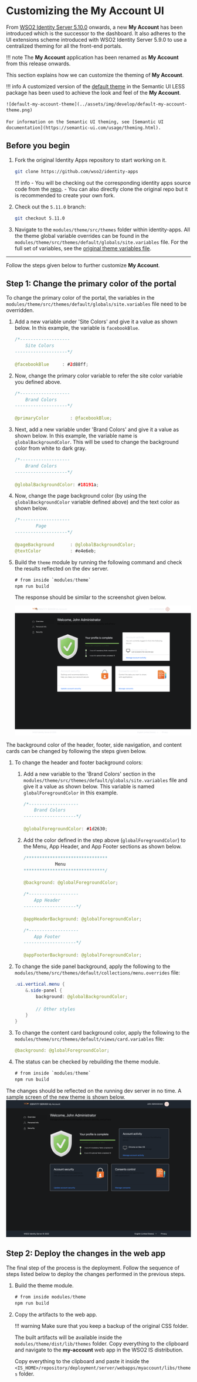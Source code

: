 # Customizing the My Account UI

From [WSO2 Identity Server 5.10.0](https://wso2.com/identity-and-access-management/) onwards, a new **My Account** has been introduced which is the successor to the dashboard. It also adheres to the UI extensions scheme
 introduced with WSO2 Identity Server 5.9.0 to use a centralized theming for all the front-end portals.

!!! note
    The **My Account** application has been renamed as **My Account** from this release onwards.

This section explains how we can customize the theming of **My Account**.

!!! info
    A customized version of the [default theme](https://github.com/Semantic-Org/Semantic-UI-LESS/tree/master/themes/default) in the Semantic UI LESS package has been used to
    achieve the look and feel of the **My Account**.

    ![default-my-account-theme](../assets/img/develop/default-my-account-theme.png)

    For information on the Semantic UI theming, see [Semantic UI documentation](https://semantic-ui.com/usage/theming.html).

## Before you begin

1.  Fork the original Identity Apps repository to start working on it.

    ```bash
    git clone https://github.com/wso2/identity-apps
    ```

    !!! info
        -   You will be checking out the corresponding identity apps source code from the [repo](https://github.com/wso2/identity-apps).
        -   You can also directly clone the original repo but it is recommended to create your own fork.

2.  Check out the `5.11.0` branch:

    ```bash
    git checkout 5.11.0
    ```

3. Navigate to the `modules/theme/src/themes` folder within identity-apps. All the theme global variable overrides
can be found in the `modules/theme/src/themes/default/globals/site.variables` file. For the full set of variables,
    see the [original theme variables file](https://github.com/Semantic-Org/Semantic-UI-LESS/blob/master/themes/default/globals/site.variables).

---

Follow the steps given below to further customize **My Account**. 

## Step 1: Change the primary color of the portal

To change the primary color of the portal, the variables in the `modules/theme/src/themes/default/globals/site.variables` file need to be overridden.

1.  Add a new variable under 'Site Colors' and give it a value as shown below. In this example, the variable is `facebookBlue`.

    ```java
    /*-------------------
        Site Colors
    --------------------*/

    @facebookBlue     : #2d88ff;
    ```

2.  Now, change the primary color variable to refer the site color variable you defined above.

    ```java
    /*-------------------
        Brand Colors
    --------------------*/

    @primaryColor        : @facebookBlue;
    ```

3.  Next, add a new variable under 'Brand Colors' and give it a value as shown below. In this example, the variable name is `globalBackgroundColor`. This will be used to change the background color from white to dark gray.

    ```java
    /*-------------------
        Brand Colors
    --------------------*/

    @globalBackgroundColor: #18191a;
    ```

4.  Now, change the page background color (by using the `globalBackgroundColor` variable defined above) and the text color as shown below.

    ```java
    /*-------------------
            Page
    --------------------*/

    @pageBackground      : @globalBackgroundColor;
    @textColor           : #e4e6eb;
    ```

5.  Build the `theme` module by running the following command and check the results reflected on the dev server.

    ```java
    # from inside `modules/theme`
    npm run build
    ```
    The response should be similar to the screenshot given below. 

    ![custom-theme-1](../assets/img/develop/customize-theme1.png)
    
The background color of the header, footer, side navigation, and content cards can be changed by following the steps given below.

1. To change the header and footer background colors: 
    1.  Add a new variable to the 'Brand Colors' section in the `modules/theme/src/themes/default/globals/site.variables` file and give it a value as shown below. This variable is named `globalForegroundColor` in this example.

        ```java
        /*-------------------
            Brand Colors
        --------------------*/

        @globalForegroundColor: #1d2630;
        ```
    
    2. Add the color defined in the step above (`globalForegroundColor`) to the Menu, App Header, and App Footer sections as shown below.

        ```java
        /*******************************
                    Menu
        *******************************/

        @background: @globalForegroundColor;
        ```
        ```java
        /*-------------------
            App Header
        --------------------*/

        @appHeaderBackground: @globalForegroundColor;
        ```

        ```java
        /*-------------------
            App Footer
        --------------------*/

        @appFooterBackground: @globalForegroundColor;
        ```

2.  To change the side panel background, apply the following to the `modules/theme/src/themes/default/collections/menu.overrides` file:

    ```java
    .ui.vertical.menu {
        &.side-panel {
            background: @globalBackgroundColor;

            // Other styles
        }
    }
    ```

8.  To change the content card background color, apply the following to the `modules/theme/src/themes/default/views/card.variables` file:

    ```java
    @background: @globalForegroundColor;
    ```

9.  The status can be checked by rebuilding the theme module.

    ```java
    # from inside `modules/theme`
    npm run build
    ```

The changes should be reflected on the running dev server in no time. A sample screen of the new theme is shown below.
![custom-theme-2](../assets/img/develop/customize-theme2.png)

## Step 2: Deploy the changes in the web app

The final step of the process is the deployment. Follow the sequence of steps listed below to deploy
the changes performed in the previous steps.

1.  Build the theme module.

    ```java
    # from inside modules/theme
    npm run build
    ```

2.  Copy the artifacts to the web app.

    !!! warning
        Make sure that you keep a backup of the original CSS folder.

    The built artifacts will be available inside the `modules/theme/dist/lib/themes` folder. Copy everything to the clipboard and navigate to the **my-account** web app in the WSO2 IS distribution.

    Copy everything to the clipboard and paste it inside the
    `<IS_HOME>/repository/deployment/server/webapps/myaccount/libs/themes` folder.

<!--
The final theme should look similar to following.

![final-theme1](../assets/img/develop/customize-theme-final1.png)
![final-theme2](../assets/img/develop/customize-theme-final2.png)
![final-theme3](../assets/img/develop/customize-theme-final3.png)
![final-theme4](../assets/img/develop/customize-theme-final4.png)
-->
